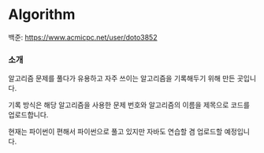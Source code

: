 # Algorithm

백준: https://www.acmicpc.net/user/doto3852

### 소개
알고리즘 문제를 풀다가 유용하고 자주 쓰이는 알고리즘을 기록해두기 위해 만든 곳입니다.

기록 방식은 해당 알고리즘을 사용한 문제 번호와 알고리즘의 이름을 제목으로 코드를 업로드합니다.

현재는 파이썬이 편해서 파이썬으로 풀고 있지만 자바도 연습할 겸 업로드할 예정입니다.
